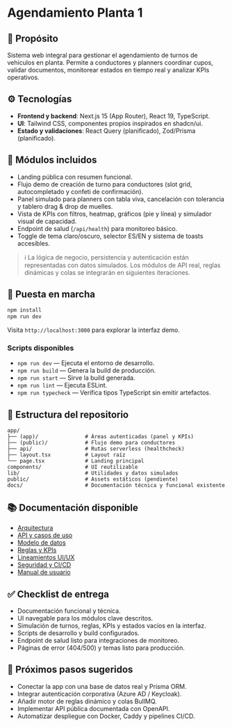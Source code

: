 # Agendamiento Planta 1

## 🧭 Propósito
Sistema web integral para gestionar el agendamiento de turnos de vehículos en planta. Permite a conductores y planners coordinar
cupos, validar documentos, monitorear estados en tiempo real y analizar KPIs operativos.

## ⚙️ Tecnologías
- **Frontend y backend**: Next.js 15 (App Router), React 19, TypeScript.
- **UI**: Tailwind CSS, componentes propios inspirados en shadcn/ui.
- **Estado y validaciones**: React Query (planificado), Zod/Prisma (planificado).

## 🧱 Módulos incluidos
- Landing pública con resumen funcional.
- Flujo demo de creación de turno para conductores (slot grid, autocompletado y confeti de confirmación).
- Panel simulado para planners con tabla viva, cancelación con tolerancia y tablero drag & drop de muelles.
- Vista de KPIs con filtros, heatmap, gráficos (pie y línea) y simulador visual de capacidad.
- Endpoint de salud (`/api/health`) para monitoreo básico.
- Toggle de tema claro/oscuro, selector ES/EN y sistema de toasts accesibles.

> ℹ️ La lógica de negocio, persistencia y autenticación están representadas con datos simulados. Los módulos de API real, reglas dinámicas y colas se integrarán en siguientes iteraciones.

## 🚀 Puesta en marcha
```bash
npm install
npm run dev
```

Visita `http://localhost:3000` para explorar la interfaz demo.

### Scripts disponibles
- `npm run dev` — Ejecuta el entorno de desarrollo.
- `npm run build` — Genera la build de producción.
- `npm run start` — Sirve la build generada.
- `npm run lint` — Ejecuta ESLint.
- `npm run typecheck` — Verifica tipos TypeScript sin emitir artefactos.

## 📁 Estructura del repositorio
```
app/
├── (app)/               # Áreas autenticadas (panel y KPIs)
├── (public)/            # Flujo demo para conductores
├── api/                 # Rutas serverless (healthcheck)
├── layout.tsx           # Layout raíz
└── page.tsx             # Landing principal
components/              # UI reutilizable
lib/                     # Utilidades y datos simulados
public/                  # Assets estáticos (pendiente)
docs/                    # Documentación técnica y funcional existente
```

## 📚 Documentación disponible
- [Arquitectura](docs/arquitectura.md)
- [API y casos de uso](docs/api.md)
- [Modelo de datos](docs/base_datos.md)
- [Reglas y KPIs](docs/reglas_y_kpi.md)
- [Lineamientos UI/UX](docs/ui_ux.md)
- [Seguridad y CI/CD](docs/seguridad_y_ci_cd.md)
- [Manual de usuario](docs/manual_usuario.md)

## ✅ Checklist de entrega
- Documentación funcional y técnica.
- UI navegable para los módulos clave descritos.
- Simulación de turnos, reglas, KPIs y estados vacíos en la interfaz.
- Scripts de desarrollo y build configurados.
- Endpoint de salud listo para integraciones de monitoreo.
- Páginas de error (404/500) y temas listo para producción.

## 🔭 Próximos pasos sugeridos
- Conectar la app con una base de datos real y Prisma ORM.
- Integrar autenticación corporativa (Azure AD / Keycloak).
- Añadir motor de reglas dinámico y colas BullMQ.
- Implementar API pública documentada con OpenAPI.
- Automatizar despliegue con Docker, Caddy y pipelines CI/CD.
